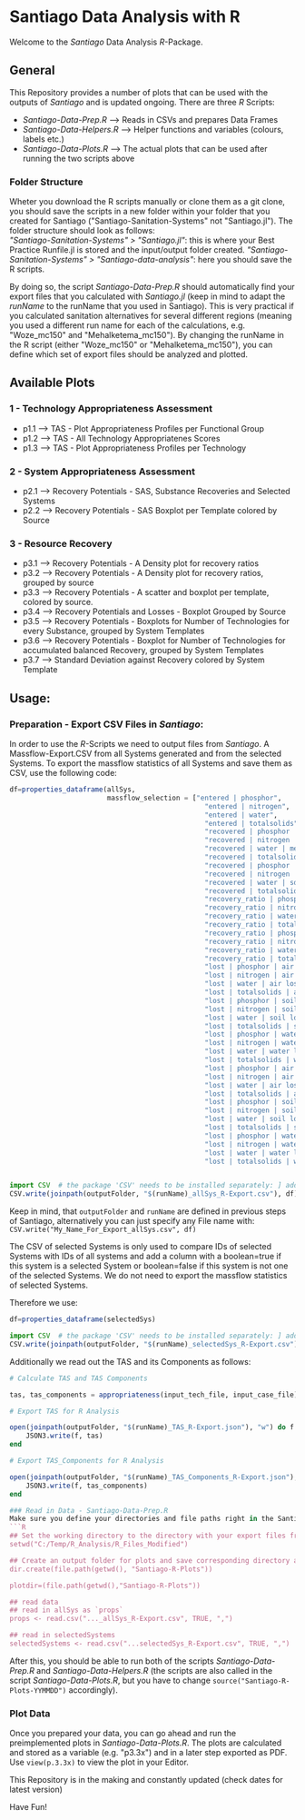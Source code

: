 # Santiago Data Analysis with R

Welcome to the _Santiago_ Data Analysis _R_-Package.

## General  

This Repository provides a number of plots that can be used with the outputs of _Santiago_ and is updated ongoing. There are three _R_ Scripts:  

* _Santiago-Data-Prep.R_ --> Reads in CSVs and prepares Data Frames
* _Santiago-Data-Helpers.R_ --> Helper functions and variables (colours, labels etc.)
* _Santiago-Data-Plots.R_ --> The actual plots that can be used after running the two scripts above

### Folder Structure
Wheter you download the R scripts manually or clone them as a git clone, you should save the scripts in a new folder within your folder that you created for Santiago ("Santiago-Sanitation-Systems" not "Santiago.jl"). The folder structure should look as follows:  
_"Santiago-Sanitation-Systems" > "Santiago.jl"_: this is where your Best Practice Runfile.jl is stored and the input/output folder created. 
_"Santiago-Sanitation-Systems" > "Santiago-data-analysis"_: here you should save the R scripts.

By doing so, the script _Santiago-Data-Prep.R_ should automatically find your export files that you calculated with _Santiago.jl_ (keep in mind to adapt the _runName_ to the runName that you used in Santiago). This is very practical if you calculated sanitation alternatives for several different regions (meaning you used a different run name for each of the calculations, e.g. "Woze_mc150" and "Mehalketema_mc150"). By changing the runName in the R script (either "Woze_mc150" or "Mehalketema_mc150"), you can define which set of export files should be analyzed and plotted. 

## Available Plots 
### 1 - Technology Appropriateness Assessment
* p1.1 --> TAS - Plot Appropriateness Profiles per Functional Group
* p1.2 --> TAS - All Technology Appropriatenes Scores
* p1.3 --> TAS - Plot Appropriateness Profiles per Technology 
### 2 - System Appropriateness Assessment
* p2.1 --> Recovery Potentials - SAS, Substance Recoveries and Selected Systems
* p2.2 --> Recovery Potentials - SAS Boxplot per Template colored by Source
### 3 - Resource Recovery
* p3.1 --> Recovery Potentials - A Density plot for recovery ratios
* p3.2 --> Recovery Potentials - A Density plot for recovery ratios, grouped by source
* p3.3 --> Recovery Potentials - A scatter and boxplot per template, colored by source.
* p3.4 --> Recovery Potentials and Losses - Boxplot Grouped by Source 
* p3.5 --> Recovery Potentials - Boxplots for Number of Technologies for every Substance,               grouped by System Templates
* p3.6 --> Recovery Potentials - Boxplot for Number of Technologies for accumulated                   balanced Recovery, grouped by System Templates
* p3.7 --> Standard Deviation against Recovery colored by System Template

## Usage:
### Preparation - Export CSV Files in _Santiago_:
In order to use the _R_-Scripts we need to output files from _Santiago_. A Massflow-Export.CSV from all Systems generated and from the selected Systems. To export the massflow statistics of all Systems and save them as CSV, use the following code:

```Julia
df=properties_dataframe(allSys, 
                        massflow_selection = ["entered | phosphor",
                                                "entered | nitrogen",
                                                "entered | water",
                                                "entered | totalsolids",
                                                "recovered | phosphor | mean",
                                                "recovered | nitrogen | mean",
                                                "recovered | water | mean",
                                                "recovered | totalsolids | mean",
                                                "recovered | phosphor | sd",
                                                "recovered | nitrogen | sd",
                                                "recovered | water | sd",
                                                "recovered | totalsolids | sd",
                                                "recovery_ratio | phosphor | mean",
                                                "recovery_ratio | nitrogen | mean",
                                                "recovery_ratio | water | mean",
                                                "recovery_ratio | totalsolids | mean",
                                                "recovery_ratio | phosphor | sd",
                                                "recovery_ratio | nitrogen | sd",
                                                "recovery_ratio | water | sd",
                                                "recovery_ratio | totalsolids | sd",
                                                "lost | phosphor | air loss | mean",
                                                "lost | nitrogen | air loss | mean",
                                                "lost | water | air loss | mean",
                                                "lost | totalsolids | air loss | mean",
                                                "lost | phosphor | soil loss | mean",
                                                "lost | nitrogen | soil loss | mean",
                                                "lost | water | soil loss | mean",
                                                "lost | totalsolids | soil loss | mean",
                                                "lost | phosphor | water loss | mean",
                                                "lost | nitrogen | water loss | mean",
                                                "lost | water | water loss | mean",
                                                "lost | totalsolids | water loss | mean",
                                                "lost | phosphor | air loss | sd",
                                                "lost | nitrogen | air loss | sd",
                                                "lost | water | air loss | sd",
                                                "lost | totalsolids | air loss | sd",
                                                "lost | phosphor | soil loss | sd",
                                                "lost | nitrogen | soil loss | sd",
                                                "lost | water | soil loss | sd",
                                                "lost | totalsolids | soil loss | sd",
                                                "lost | phosphor | water loss | sd",
                                                "lost | nitrogen | water loss | sd",
                                                "lost | water | water loss | sd",
                                                "lost | totalsolids | water loss | sd"])


import CSV  # the package 'CSV' needs to be installed separately: ] add CSV
CSV.write(joinpath(outputFolder, "$(runName)_allSys_R-Export.csv"), df)
```
Keep in mind, that `outputFolder` and `runName` are defined in previous steps of Santiago, alternatively you can just specify any File name with:  
`CSV.write("My_Name_For_Export_allSys.csv", df)`

The CSV of selected Systems is only used to compare IDs of selected Systems with IDs of all systems and add a column with a boolean=true if this system is a selected System or boolean=false if this system is not one of the selected Systems. We do not need to export the massflow statistics of selected Systems.

Therefore we use:
```Julia
df=properties_dataframe(selectedSys)

import CSV  # the package 'CSV' needs to be installed separately: ] add CSV
CSV.write(joinpath(outputFolder, "$(runName)_selectedSys_R-Export.csv"), df)
```

Additionally we read out the TAS and its Components as follows:
```Julia
# Calculate TAS and TAS Components

tas, tas_components = appropriateness(input_tech_file, input_case_file);

# Export TAS for R Analysis

open(joinpath(outputFolder, "$(runName)_TAS_R-Export.json"), "w") do f
    JSON3.write(f, tas)
end

# Export TAS_Components for R Analysis

open(joinpath(outputFolder, "$(runName)_TAS_Components_R-Export.json"), "w") do f
    JSON3.write(f, tas_components)
end

### Read in Data - Santiago-Data-Prep.R
Make sure you define your directories and file paths right in the Santiago-Data-Prep Script:
```R
## Set the working directory to the directory with your export files from Santiago
setwd("C:/Temp/R_Analysis/R_Files_Modified")

## Create an output folder for plots and save corresponding directory as variable
dir.create(file.path(getwd(), "Santiago-R-Plots"))

plotdir=(file.path(getwd(),"Santiago-R-Plots"))

## read data 
## read in allSys as `props`
props <- read.csv("..._allSys_R-Export.csv", TRUE, ",")

## read in selectedSystems
selectedSystems <- read.csv("...selectedSys_R-Export.csv", TRUE, ",")
```
After this, you should be able to run both of the scripts _Santiago-Data-Prep.R_ and _Santiago-Data-Helpers.R_ (the scripts are also called in the script _Santiago-Data-Plots.R_, but you have to change `source("Santiago-R-Plots-YYMMDD")` accordingly).

### Plot Data
Once you prepared your data, you can go ahead and run the preimplemented plots in _Santiago-Data-Plots.R_. The plots are calculated and stored as a variable (e.g. "p3.3x") and in a later step exported as PDF. Use `view(p.3.3x)` to view the plot in your Editor. 


This Repository is in the making and constantly updated (check dates for latest version)

Have Fun!